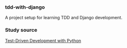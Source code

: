 ### tdd-with-django
A project setup for learning TDD and Django development.

### Study source
[Test-Driven Development with Python](http://www.obeythetestinggoat.com/book/praise.harry.html)
